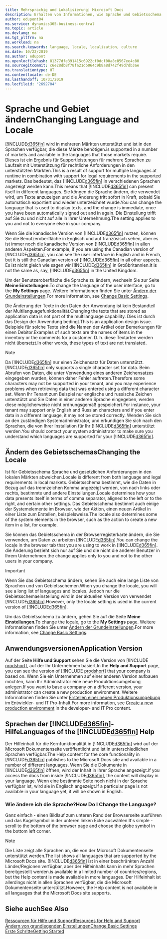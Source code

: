 ```yaml
---
title: Mehrsprachig und Lokalisierung| Microsoft Docs
description: Erhalten von Informationen, wie Sprache und Gebietsschema die Benutzeroberfläche in Business Central. beeinflussen.
author: edupont04
ms.service: dynamics365-business-central
ms.topic: article
ms.devlang: na
ms.tgt_pltfrm: na
ms.workload: na
ms.search.keywords: language, locale, localization, culture
ms.date: 10/22/2019
ms.author: edupont
ms.openlocfilehash: 81377dfe391415c6922cf0dcf00a8c8567ee4c80
ms.sourcegitcommit: c6e28db8f78fa21db064c9b8a8d742f49d7db3ae
ms.translationtype: HT
ms.contentlocale: de-DE
ms.lasthandoff: 10/31/2019
ms.locfileid: "2692704"
---
```

# <a name="changing-language-and-locale"></a><span data-ttu-id="1efbd-103">Sprache und Gebiet ändern</span><span class="sxs-lookup"><span data-stu-id="1efbd-103">Changing Language and Locale</span></span>

[!INCLUDE[d365fin](includes/d365fin_md.md)] <span data-ttu-id="1efbd-104">wird in mehreren Märkten unterstützt und ist in den Sprachen verfügbar, die diese Märkte benötigen.</span><span class="sxs-lookup"><span data-stu-id="1efbd-104">is supported in a number of markets and available in the languages that those markets require.</span></span> <span data-ttu-id="1efbd-105">Dieses ist ein Ergebnis für Supportleistungen für mehrere Sprachen zu Laufzeit mit Unterstützung für rechtliche Anforderungen in den unterstützten Märkten.</span><span class="sxs-lookup"><span data-stu-id="1efbd-105">This is a result of support for multiple languages at runtime in combination with support for legal requirements in the supported markets.</span></span> <span data-ttu-id="1efbd-106">Das bedeutet, das [!INCLUDE[d365fin](includes/d365fin_md.md)] in verschiedenen Sprachen angezeigt werden kann.</span><span class="sxs-lookup"><span data-stu-id="1efbd-106">This means that [!INCLUDE[d365fin](includes/d365fin_md.md)] can present itself in different languages.</span></span> <span data-ttu-id="1efbd-107">Sie können die Sprache ändern, die verwendet wird, um Texte anzuzeigen und die Änderung tritt sofort in Kraft, sobald Sie automatisch exportiert und wieder unterzeichnet wurde.</span><span class="sxs-lookup"><span data-stu-id="1efbd-107">You can change the language that is used to display texts, and the change is immediate, once you have been automatically signed out and in again.</span></span> <span data-ttu-id="1efbd-108">Die Einstellung trifft auf Sie zu und nicht auf alle in Ihrer Unternehmung.</span><span class="sxs-lookup"><span data-stu-id="1efbd-108">The setting applies to you and not to everyone else in your company.</span></span>  

<span data-ttu-id="1efbd-109">Wenn Sie die kanadische Version von [!INCLUDE[d365fin](includes/d365fin_md.md)] nutzen, können Sie die Benutzeroberfläche in Englisch und auf französisch sehen, aber es ist immer noch die kanadische Version von [!INCLUDE[d365fin](includes/d365fin_md.md)] in allen anderen Aspekten.</span><span class="sxs-lookup"><span data-stu-id="1efbd-109">For example, if you are using the Canadian version of [!INCLUDE[d365fin](includes/d365fin_md.md)], you can see the user interface in English and in French, but it is still the Canadian version of [!INCLUDE[d365fin](includes/d365fin_md.md)] in all other aspects.</span></span> <span data-ttu-id="1efbd-110">Es ist nicht gleich wie sagen wir [!INCLUDE[d365fin](includes/d365fin_md.md)] in Großbritannien.</span><span class="sxs-lookup"><span data-stu-id="1efbd-110">It is not the same as, say, [!INCLUDE[d365fin](includes/d365fin_md.md)] in the United Kingdom.</span></span>  

<span data-ttu-id="1efbd-111">Um der Benutzeroberfläche die Sprache zu ändern, wechseln Sie zur Seite **Meine Einstellungen**.</span><span class="sxs-lookup"><span data-stu-id="1efbd-111">To change the language of the user interface, go to the **My Settings** page.</span></span> <span data-ttu-id="1efbd-112">Weitere Informationen finden Sie unter [Ändern der Grundeinstellungen](ui-change-basic-settings.md#language).</span><span class="sxs-lookup"><span data-stu-id="1efbd-112">For more information, see [Change Basic Settings](ui-change-basic-settings.md#language).</span></span>  

<span data-ttu-id="1efbd-113">Die Änderung der Texte in den Daten der Anwendung ist kein Bestandteil der Multilanguagefunktionalität.</span><span class="sxs-lookup"><span data-stu-id="1efbd-113">Changing the texts that are stored as application data is not part of the multilanguage capability.</span></span> <span data-ttu-id="1efbd-114">Dies ist durch das Design der Anwendung bedingt.</span><span class="sxs-lookup"><span data-stu-id="1efbd-114">This is an application design issue.</span></span> <span data-ttu-id="1efbd-115">Beispiele für solche Texte sind die Namen der Artikel oder Bemerkungen für einen Debitor.</span><span class="sxs-lookup"><span data-stu-id="1efbd-115">Examples of such texts are the names of items in the inventory or the comments for a customer.</span></span> <span data-ttu-id="1efbd-116">D. h. diese Textarten werden nicht übersetzt.</span><span class="sxs-lookup"><span data-stu-id="1efbd-116">In other words, these types of text are not translated.</span></span>  

> [!NOTE]  
> <span data-ttu-id="1efbd-117">Da  [!INCLUDE[d365fin](includes/d365fin_md.md)] nur einen Zeichensatz für Daten unterstützt.</span><span class="sxs-lookup"><span data-stu-id="1efbd-117">[!INCLUDE[d365fin](includes/d365fin_md.md)] only supports a single character set for data.</span></span> <span data-ttu-id="1efbd-118">Beim Abrufen von Daten, die unter Verwendung eines anderen Zeichensatzes eingegeben wurden, können daher Fehler auftreten.</span><span class="sxs-lookup"><span data-stu-id="1efbd-118">Therefore some characters may not be supported in your tenant, and you may experience problems when retrieving data that was entered using a different character set.</span></span> <span data-ttu-id="1efbd-119">Wenn Ihr Tenant zum Beispiel nur englische und russische Zeichen unterstützt und Sie Daten in einer anderen Sprache eingegeben, werden diese möglicherweise nicht ordnungsgemäß gespeichert.</span><span class="sxs-lookup"><span data-stu-id="1efbd-119">For instance, your tenant may support only English and Russian characters and if you enter data in a different language, it may not be stored correctly.</span></span> <span data-ttu-id="1efbd-120">Wenden Sie sich an den zuständigen Systemadministrator, und erkundigen Sie sich nach den Sprachen, die von Ihrer Installation für Ihr [!INCLUDE[d365fin](includes/d365fin_md.md)] unterstützt werden.</span><span class="sxs-lookup"><span data-stu-id="1efbd-120">You should contact your system administrator to make sure you understand which languages are supported for your [!INCLUDE[d365fin](includes/d365fin_md.md)].</span></span>  

## <a name="changing-the-locale"></a><span data-ttu-id="1efbd-121">Ändern des Gebietsschemas</span><span class="sxs-lookup"><span data-stu-id="1efbd-121">Changing the Locale</span></span>
<span data-ttu-id="1efbd-122">Ist für Gebietsschema Sprache und gesetzlichen Anforderungen in den lokalen Märkten abweichen.</span><span class="sxs-lookup"><span data-stu-id="1efbd-122">Locale is different from both language and legal requirements in local markets.</span></span> <span data-ttu-id="1efbd-123">Gebietsschema bestimmt, wie die Daten in Bezug auf das trennzeichen Komma angezeigt werden, von nach links oder rechts, bestimmte und andere Einstellungen.</span><span class="sxs-lookup"><span data-stu-id="1efbd-123">Locale determines how your data presents itself in terms of comma separator, aligned to the left or to the right, and certain other settings.</span></span> <span data-ttu-id="1efbd-124">Das Gebietsschema bestimmt auch einige der Systemelemente im Browser, wie der Aktion, einen neuen Artikel in einer Liste zum Erstellen, beispielsweise.</span><span class="sxs-lookup"><span data-stu-id="1efbd-124">The locale also determines some of the system elements in the browser, such as the action to create a new item in a list, for example.</span></span>  

<span data-ttu-id="1efbd-125">Sie können das Gebietsschema in der Browserregisterkarte ändern, die Sie verwenden, um Daten zu arbeiten [!INCLUDE[d365fin](includes/d365fin_md.md)].</span><span class="sxs-lookup"><span data-stu-id="1efbd-125">You can change the locale in the browser tab that you are using to work in [!INCLUDE[d365fin](includes/d365fin_md.md)].</span></span> <span data-ttu-id="1efbd-126">die Änderung bezieht sich nur auf Sie und die nicht die anderer Benutzer in Ihrem Unternehmen.</span><span class="sxs-lookup"><span data-stu-id="1efbd-126">the change applies only to you and not to the other users in your company.</span></span>  

> [!IMPORTANT]  
>  <span data-ttu-id="1efbd-127">Wenn Sie das Gebietsschema ändern, sehen Sie auch eine lange Liste von Sprachen und von Gebietsschemen.</span><span class="sxs-lookup"><span data-stu-id="1efbd-127">When you change the locale, you will see a long list of languages and locales.</span></span> <span data-ttu-id="1efbd-128">Jedoch nur die Gebietsschemaeinstellung wird in der aktuellen Version von verwendet [!INCLUDE[d365fin](includes/d365fin_md.md)].</span><span class="sxs-lookup"><span data-stu-id="1efbd-128">However, only the locale setting is used in the current version of [!INCLUDE[d365fin](includes/d365fin_md.md)].</span></span>  

<span data-ttu-id="1efbd-129">Um das Gebietsschema zu ändern, gehen Sie auf die Seite **Meine Einstellungen**.</span><span class="sxs-lookup"><span data-stu-id="1efbd-129">To change the locale, go to the **My Settings** page.</span></span> <span data-ttu-id="1efbd-130">Weitere Informationen finden Sie unter [Ändern der Grundeinstellungen](ui-change-basic-settings.md).</span><span class="sxs-lookup"><span data-stu-id="1efbd-130">For more information, see [Change Basic Settings](ui-change-basic-settings.md).</span></span>  

## <a name="application-version"></a><span data-ttu-id="1efbd-131">Anwendungsversionen</span><span class="sxs-lookup"><span data-stu-id="1efbd-131">Application Version</span></span>

<span data-ttu-id="1efbd-132">Auf der Seite **Hilfe und Support** sehen Sie die Version von [!INCLUDE [prodshort](includes/prodshort.md)], auf der Ihr Unternehmen basiert.</span><span class="sxs-lookup"><span data-stu-id="1efbd-132">In the **Help and Support** page, you can see the version of [!INCLUDE [prodshort](includes/prodshort.md)] that your company is based on.</span></span> <span data-ttu-id="1efbd-133">Wenn Sie ein Unternehmen auf einer anderen Version aufbauen möchten, kann Ihr Administrator eine neue Produktionsumgebung anlegen.</span><span class="sxs-lookup"><span data-stu-id="1efbd-133">If you want to base a company on a different version, your administrator can create a new production environment.</span></span> <span data-ttu-id="1efbd-134">Weitere Informationen finden Sie unter [Erstellen einer neuen Produktionsumgebung](/dynamics365/business-central/dev-itpro/administration/tenant-admin-center-environments#create-a-new-production-environment) im Entwickler- und IT Pro-Inhalt.</span><span class="sxs-lookup"><span data-stu-id="1efbd-134">For more information, see [Create a new production environment](/dynamics365/business-central/dev-itpro/administration/tenant-admin-center-environments#create-a-new-production-environment) in the developer- and IT Pro content.</span></span>  

## <a name="languages-of-the-included365finincludesd365fin_mdmd-help"></a><span data-ttu-id="1efbd-135">Sprachen der [!INCLUDE[d365fin](includes/d365fin_md.md)]-Hilfe</span><span class="sxs-lookup"><span data-stu-id="1efbd-135">Languages of the [!INCLUDE[d365fin](includes/d365fin_md.md)] Help</span></span>
<span data-ttu-id="1efbd-136">Der Hilfeinhalt für die Kernfunktionalität in [!INCLUDE[d365fin](includes/d365fin_md.md)] wird auf der Microsoft Dokumentenseite veröffentlicht und ist in unterschiedlichen Sprachen verfügbar.</span><span class="sxs-lookup"><span data-stu-id="1efbd-136">The Help content for the core functionality in [!INCLUDE[d365fin](includes/d365fin_md.md)] publishes to the Microsoft Docs site and available in a number of different languages.</span></span> <span data-ttu-id="1efbd-137">Wenn Sie die Dokumente in [!INCLUDE[d365fin](includes/d365fin_md.md)] öffnen, wird der Inhalt in Ihrer Sprache angezeigt.</span><span class="sxs-lookup"><span data-stu-id="1efbd-137">If you access the docs from inside [!INCLUDE[d365fin](includes/d365fin_md.md)], the content will display in your language.</span></span> <span data-ttu-id="1efbd-138">Wenn eine bestimmte Seite noch nicht in der Sprache verfügbar ist, wird sie in Englisch angezeigt.</span><span class="sxs-lookup"><span data-stu-id="1efbd-138">If a particular page is not available in your language yet, it will be shown in English.</span></span>

### <a name="how-do-i-change-the-language"></a><span data-ttu-id="1efbd-139">Wie ändere ich die Sprache?</span><span class="sxs-lookup"><span data-stu-id="1efbd-139">How Do I Change the Language?</span></span>
<span data-ttu-id="1efbd-140">Ganz einfach - einen Bildlauf zum unteren Rand der Browserseite ausführen und das Kugelsymbol in der unteren linken Ecke auswählen.</span><span class="sxs-lookup"><span data-stu-id="1efbd-140">It's simple - scroll to the bottom of the browser page and choose the globe symbol in the bottom left corner.</span></span>

> [!NOTE]  
> <span data-ttu-id="1efbd-141">Die Liste zeigt alle Sprachen an, die von der Microsoft Dokumentenseite unterstützt werden.</span><span class="sxs-lookup"><span data-stu-id="1efbd-141">The list shows all languages that are supported by the Microsoft Docs site.</span></span> [!INCLUDE[d365fin](includes/d365fin_md.md)] <span data-ttu-id="1efbd-142">ist in einer beschränkten Anzahl Länder/Regionen verfügbar, aber der Hilfeinhalts kann in mehr Sprachen bereitgestellt werden.</span><span class="sxs-lookup"><span data-stu-id="1efbd-142">is available in a limited number of countries/regions, but the Help content is made available in more languages.</span></span> <span data-ttu-id="1efbd-143">Der Hilfeinhalt ist allerdings nicht in allen Sprachen verfügbar, die die Microsoft Dokumentenseite unterstützt.</span><span class="sxs-lookup"><span data-stu-id="1efbd-143">However, the Help content is not available in all languages that the Microsoft Docs site supports.</span></span>

## <a name="see-also"></a><span data-ttu-id="1efbd-144">Siehe auch</span><span class="sxs-lookup"><span data-stu-id="1efbd-144">See Also</span></span>

[<span data-ttu-id="1efbd-145">Ressourcen für Hilfe und Support</span><span class="sxs-lookup"><span data-stu-id="1efbd-145">Resources for Help and Support</span></span>](product-help-and-support.md)  
[<span data-ttu-id="1efbd-146">Ändern von grundlegenden Einstellungen</span><span class="sxs-lookup"><span data-stu-id="1efbd-146">Change Basic Settings</span></span>](ui-change-basic-settings.md)  
[<span data-ttu-id="1efbd-147">Erste Schritte</span><span class="sxs-lookup"><span data-stu-id="1efbd-147">Getting Started</span></span>](product-get-started.md)  
